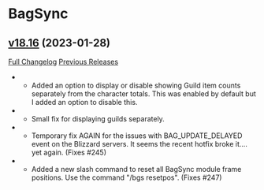 # BagSync

## [v18.16](https://github.com/Xruptor/BagSync/tree/v18.16) (2023-01-28)
[Full Changelog](https://github.com/Xruptor/BagSync/compare/v18.15...v18.16) [Previous Releases](https://github.com/Xruptor/BagSync/releases)

-   
    * Added an option to display or disable showing Guild item counts separately from the character totals.  This was enabled by default but I added an option to disable this.  
-   
    * Small fix for displaying guilds separately.  
-   
    * Temporary fix AGAIN for the issues with BAG\_UPDATE\_DELAYED event on the Blizzard servers.  It seems the recent hotfix broke it.... yet again.  (Fixes #245)  
-   
    * Added a new slash command to reset all BagSync module frame positions. Use the command "/bgs resetpos".  (Fixes  #247)  